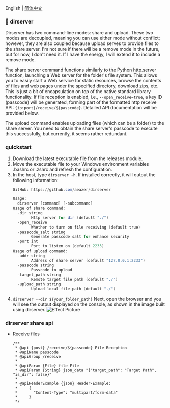 English | [简体中文](README.md)
### 🤷‍ dirserver

Dirserver has two command-line modes: share and upload. These two modes are decoupled, meaning you can use either mode without conflict; however, they are also coupled because upload serves to provide files to the share server. I'm not sure if there will be a remove mode in the future, but for now, I don't need it. If I have the energy, I will extend it to include a remove mode.

The share server command functions similarly to the Python http.server function, launching a Web server for the folder's file system. This allows you to easily start a Web service for static resources, browse the contents of files and web pages under the specified directory, download zips, etc. This is just a bit of encapsulation on top of the native standard library functionality. If file reception is enabled, i.e., `--open_receive=true`, a key ID (passcode) will be generated, forming part of the formatted http receive API: `{ip:port}/receive/${passcode}`. Detailed API documentation will be provided below.

The upload command enables uploading files (which can be a folder) to the share server. You need to obtain the share server's passcode to execute this successfully, but currently, it seems rather redundant.

### quickstart

1. Download the latest executable file from the releases module.
2. Move the executable file to your Windows environment variables .bashrc or .zshrc and refresh the configuration.
3. In the host, type `dirserver -h`. If installed correctly, it will output the following information:
   ```powershell
   GitHub: https://github.com/aeazer/dirserver
   
   Usage:
     dirserver [command] [-subcommand]
   Usage of share command:
     -dir string
           Http server for dir (default "./")
     -open_receive
           Whether to turn on file receiving (default true)
     -passcode_salt string
           Generate passcode salt for enhance security
     -port int
           Port to listen on (default 2233)
   Usage of upload command:
     -addr string
           Address of share server (default "127.0.0.1:2233")
     -passcode string
           Passcode to upload
     -target_path string
           Remote target file path (default "./")
     -upload_path string
           Upload local file path (default "./")
   ```
4. `dirserver --dir ${your_folder_path}` Next, open the browser and you will see the output displayed on the console, as shown in the image built using dirserver.
![Effect Picture](http://www.areazer.top/static/dirserver/dirserver.png)

### dirserver share api
- Receive files
  ```apidoc
  /**
   * @api {post} /receive/${passcode} File Reception
   * @apiName passcode
   * @apiGroup /receive
   *
   * @apiParam {File} file File
   * @apiParam {String} json_data "{"target_path": "Target Path", "is_dir": false}"
   *
   * @apiHeaderExample {json} Header-Example:
   *     {
   *       "Content-Type": "multipart/form-data"
   *     }
   */
  ```